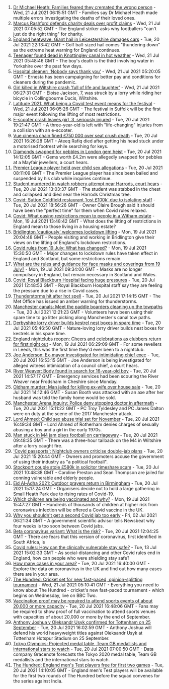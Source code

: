 1. [Dr Michael Heath: Families feared they cremated the wrong person](https://www.bbc.co.uk/news/uk-england-57888136) - Wed, 21 Jul 2021 06:15:51 GMT - Families say Dr Michael Heath made multiple errors investigating the deaths of their loved ones.
2. [Marcus Rashford defends charity deals over profit claims](https://www.bbc.co.uk/news/uk-england-manchester-57912240) - Wed, 21 Jul 2021 07:05:52 GMT - The England striker asks why footballers "can't just do the right thing" for charity.
3. [England heatwave: Giant hail in Leicestershire damages cars](https://www.bbc.co.uk/news/uk-england-leicestershire-57909700) - Tue, 20 Jul 2021 22:13:42 GMT - Golf ball-sized hail comes "thundering down" as the extreme heat warning for England continues.
4. [Teenager found dead in Knottingley canal in hot weather](https://www.bbc.co.uk/news/uk-england-leeds-57911897) - Wed, 21 Jul 2021 05:48:46 GMT - The boy's death is the third involving water in Yorkshire over the past few days.
5. [Hospital cleaner: 'Nobody says thank you'](https://www.bbc.co.uk/news/uk-england-london-57909642) - Wed, 21 Jul 2021 05:20:05 GMT - Ernesta has been campaigning for better pay and conditions for cleaners during the pandemic.
6. [Girl killed in Wiltshire crash 'full of life and laughter'](https://www.bbc.co.uk/news/uk-england-wiltshire-57909295) - Wed, 21 Jul 2021 06:27:31 GMT - Eloise Jackson, 7, was struck by a lorry while riding her bicycle in Collingbourne Ducis, Wiltshire.
7. [Latitude 2021: What being a Covid test event means for the festival](https://www.bbc.co.uk/news/uk-england-suffolk-57895625) - Wed, 21 Jul 2021 06:05:26 GMT - The festival in Suffolk will be the first major event following the lifting of most restrictions.
8. [E-scooter crash leaves girl, 3, seriously injured](https://www.bbc.co.uk/news/uk-england-london-57908240) - Tue, 20 Jul 2021 19:21:47 GMT - A three-year-old is left with "life-changing" injuries from a collision with an e-scooter.
9. [Vue cinema chain fined £750,000 over seat crush death](https://www.bbc.co.uk/news/uk-england-birmingham-57908134) - Tue, 20 Jul 2021 16:26:28 GMT - Ateeq Rafiq died after getting his head stuck under a motorised footrest while searching for keys.
10. [Diamonds swapped for pebbles in London gem heist](https://www.bbc.co.uk/news/uk-england-london-57906031) - Tue, 20 Jul 2021 14:12:05 GMT - Gems worth £4.2m were allegedly swapped for pebbles at a Mayfair jewellers, a court hears.
11. [Premier League player held over child sex allegations](https://www.bbc.co.uk/news/uk-england-57899127) - Tue, 20 Jul 2021 08:11:09 GMT - The Premier League player has since been bailed and suspended by his club while inquiries continue.
12. [Student murdered in watch robbery attempt near Harrods, court hears](https://www.bbc.co.uk/news/uk-england-london-57898473) - Tue, 20 Jul 2021 13:03:37 GMT - The student was stabbed in the chest and collapsed and died near the Harrods Christmas tree.
13. [Covid: Sutton Coldfield restaurant 'lost £100k' due to isolating staff](https://www.bbc.co.uk/news/uk-england-birmingham-57907661) - Tue, 20 Jul 2021 18:56:26 GMT - Owner Claire Brough said it should have been the "perfect time" for them when Covid rules relaxed.
14. [Covid: What easing restrictions mean to people in a Witham estate](https://www.bbc.co.uk/news/uk-england-essex-57861593) - Mon, 19 Jul 2021 13:48:42 GMT - What does the lifting of restrictions in England mean to those living in a housing estate?
15. [Bridlington 'cautiously' welcomes lockdown lifting](https://www.bbc.co.uk/news/uk-england-humber-57893185) - Mon, 19 Jul 2021 20:04:48 GMT - People visiting and working in Bridlington give their views on the lifting of England's lockdown restrictions.
16. [Covid rules from 19 July: What has changed?](https://www.bbc.co.uk/news/explainers-52530518) - Mon, 19 Jul 2021 15:30:50 GMT - Major changes to lockdown rules have taken effect in England and Scotland, but some restrictions remain.
17. [What are the rules and guidance for face masks and coverings from 19 July?](https://www.bbc.co.uk/news/health-51205344) - Mon, 19 Jul 2021 09:34:00 GMT - Masks are no longer compulsory in England, but remain necessary in Scotland and Wales.
18. [Covid: Royal Blackburn Hospital facing huge pressures](https://www.bbc.co.uk/news/uk-england-lancashire-57900021) - Tue, 20 Jul 2021 12:48:53 GMT - Royal Blackburn Hospital staff say they are feeling the pressure due to a rise in Covid cases.
19. [Thunderstorms hit after hot spell](https://www.bbc.co.uk/news/uk-england-essex-57909228) - Tue, 20 Jul 2021 17:14:15 GMT - The Met Office has issued an amber warning for thunderstorms.
20. [Manchester canals: Meet the paddle boarders cleaning up the towpaths](https://www.bbc.co.uk/news/uk-england-manchester-57902379) - Tue, 20 Jul 2021 12:21:23 GMT - Volunteers have been using their spare time to go litter picking along Manchester's canal tow paths.
21. [Derbyshire lorry driver builds kestrel nest boxes in spare time](https://www.bbc.co.uk/news/uk-england-derbyshire-57824187) - Tue, 20 Jul 2021 05:46:50 GMT - Nature-loving lorry driver builds nest boxes for kestrels in his spare time.
22. [England nightclubs reopen: Cheers and celebrations as clubbers return for first night out](https://www.bbc.co.uk/news/uk-57869258) - Mon, 19 Jul 2021 06:29:09 GMT - For some revellers in Leeds, this was the first time they'd ever been to a nightclub.
23. [Joe Anderson: Ex-mayor investigated for intimidating chief exec](https://www.bbc.co.uk/news/uk-england-merseyside-57908536) - Tue, 20 Jul 2021 16:53:15 GMT - Joe Anderson is being investigated for alleged witness intimidation of a council chief, a court hears.
24. [River Weaver: Body found in search for 16-year-old boy](https://www.bbc.co.uk/news/uk-england-merseyside-57900068) - Tue, 20 Jul 2021 14:57:17 GMT - Emergency services had been scouring the River Weaver near Frodsham in Cheshire since Monday.
25. [Oldham murder: Man jailed for killing ex-wife over house sale](https://www.bbc.co.uk/news/uk-england-manchester-57904396) - Tue, 20 Jul 2021 14:12:46 GMT - Susan Booth was attacked with an axe after her husband was told the family home would be sold.
26. [Manchester Arena Inquiry: Police deny stopping doctor in aftermath](https://www.bbc.co.uk/news/uk-england-manchester-57901825) - Tue, 20 Jul 2021 15:11:22 GMT - PC Troy Tyldesley and PC James Dalton were on duty at the scene of the 2017 Manchester attack.
27. [Lord Ahmed: Child sex abuse trial set for November](https://www.bbc.co.uk/news/uk-england-south-yorkshire-57908738) - Tue, 20 Jul 2021 16:49:34 GMT - Lord Ahmed of Rotherham denies charges of sexually abusing a boy and a girl in the early 1970s.
28. [Man stuck in M4 jam plays football on carriageway](https://www.bbc.co.uk/news/uk-england-wiltshire-57900658) - Tue, 20 Jul 2021 09:48:35 GMT - There was a three-hour tailback on the M4 in Wiltshire after a lorry caught fire.
29. ['Covid passports': Nightclub owners criticise double-jab plans](https://www.bbc.co.uk/news/uk-england-57902393) - Tue, 20 Jul 2021 15:20:44 GMT - Owners and promoters accuse the government of using their industry as "a political football".
30. [Stockport couple stole £580k in solicitor timeshare scam](https://www.bbc.co.uk/news/uk-england-manchester-57900063) - Tue, 20 Jul 2021 10:48:38 GMT - Caroline Preston and Sean Thompson are jailed for conning vulnerable and elderly people.
31. [Eid Al-Adha 2021: Outdoor prayers return in Birmingham](https://www.bbc.co.uk/news/uk-england-birmingham-57903644) - Tue, 20 Jul 2021 15:17:24 GMT - Organisers decide not to hold a large gathering in Small Heath Park due to rising rates of Covid-19.
32. [Which children are being vaccinated and why?](https://www.bbc.co.uk/news/health-57888429) - Mon, 19 Jul 2021 15:47:27 GMT - Hundreds of thousands of children at higher risk from coronavirus infection will be offered a Covid vaccine in the UK.
33. [Why you shouldn't get a second Covid jab too early](https://www.bbc.co.uk/news/newsbeat-57682233) - Fri, 02 Jul 2021 06:21:34 GMT - A government scientific advisor tells Newsbeat why four weeks is too soon between Covid jabs.
34. [Beta coronavirus variant: What is the risk?](https://www.bbc.co.uk/news/health-55534727) - Tue, 20 Jul 2021 12:04:25 GMT - There are fears that this version of coronavirus, first identified in South Africa, is
35. [Covid rules: How can the clinically vulnerable stay safe?](https://www.bbc.co.uk/news/health-51997151) - Tue, 13 Jul 2021 15:02:33 GMT - As social-distancing and other Covid rules end in England, how can people who were shielding stay safe?
36. [How many cases in your area?](https://www.bbc.co.uk/news/uk-51768274) - Tue, 20 Jul 2021 16:40:00 GMT - Explore the data on coronavirus in the UK and find out how many cases there are in your area.
37. [The Hundred: Cricket set for new fast-paced, opinion-splitting tournament](https://www.bbc.co.uk/sport/cricket/57899712) - Wed, 21 Jul 2021 05:10:41 GMT - Everything you need to know about The Hundred - cricket's new fast-paced tournament - which begins on Wednesday, live on BBC Two.
38. [Vaccination proof may be required to attend sports events of about 20,000 or more capacity](https://www.bbc.co.uk/sport/57905459) - Tue, 20 Jul 2021 16:48:06 GMT - Fans may be required to show proof of full vaccination to attend sports venues with capacities of about 20,000 or more by the end of September.
39. [Anthony Joshua v Oleksandr Usyk confirmed for Tottenham on 25 September](https://www.bbc.co.uk/sport/boxing/57907669) - Tue, 20 Jul 2021 16:02:59 GMT - Anthony Joshua will defend his world heavyweight titles against Oleksandr Usyk at Tottenham Hotspur Stadium on 25 September.
40. [Tokyo Olympics: Projected medal table, Team GB medallists and international stars to watch](https://www.bbc.co.uk/sport/olympics/57888185) - Tue, 20 Jul 2021 07:00:50 GMT - Data company Gracenote forecasts the Tokyo 2020 medal table, Team GB medallists and the international stars to watch.
41. [The Hundred: England men's Test players free for first two games](https://www.bbc.co.uk/sport/cricket/57899721) - Tue, 20 Jul 2021 14:10:05 GMT - England men's Test players will be available for the first two rounds of The Hundred before the squad convenes for the series against India.
